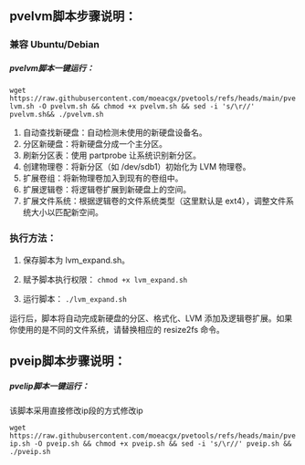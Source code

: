 ## pvelvm脚本步骤说明：
### 兼容 Ubuntu/Debian
##### pvelvm脚本一键运行：

`wget https://raw.githubusercontent.com/moeacgx/pvetools/refs/heads/main/pvelvm.sh -O pvelvm.sh && chmod +x pvelvm.sh && sed -i 's/\r//' pvelvm.sh&& ./pvelvm.sh`

1. 自动查找新硬盘：自动检测未使用的新硬盘设备名。
2. 分区新硬盘：将新硬盘分成一个主分区。
3. 刷新分区表：使用 partprobe 让系统识别新分区。
4. 创建物理卷：将新分区（如 /dev/sdb1）初始化为 LVM 物理卷。
5. 扩展卷组：将新物理卷加入到现有的卷组中。
6. 扩展逻辑卷：将逻辑卷扩展到新硬盘上的空间。
7. 扩展文件系统：根据逻辑卷的文件系统类型（这里默认是 ext4），调整文件系统大小以匹配新空间。
### 执行方法：
1. 保存脚本为 lvm_expand.sh。
2. 赋予脚本执行权限：
`chmod +x lvm_expand.sh`

1. 运行脚本：
`./lvm_expand.sh`

运行后，脚本将自动完成新硬盘的分区、格式化、LVM 添加及逻辑卷扩展。如果你使用的是不同的文件系统，请替换相应的 resize2fs 命令。

## pveip脚本步骤说明：
##### pvelip脚本一键运行：

该脚本采用直接修改ip段的方式修改ip

`wget https://raw.githubusercontent.com/moeacgx/pvetools/refs/heads/main/pveip.sh -O pveip.sh && chmod +x pveip.sh && sed -i 's/\r//' pveip.sh && ./pveip.sh`
